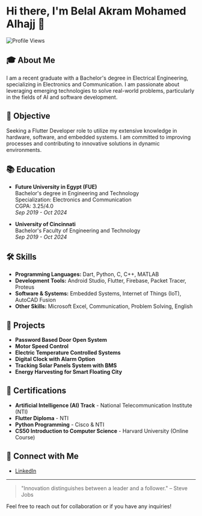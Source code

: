 # Hi there, I'm Belal Akram Mohamed Alhajj 👋

![Profile Views](https://komarev.com/ghpvc/?username=belalakram&color=blue)

## 🎓 About Me
I am a recent graduate with a Bachelor's degree in Electrical Engineering, specializing in Electronics and Communication. I am passionate about leveraging emerging technologies to solve real-world problems, particularly in the fields of AI and software development.

## 💼 Objective
Seeking a Flutter Developer role to utilize my extensive knowledge in hardware, software, and embedded systems. I am committed to improving processes and contributing to innovative solutions in dynamic environments.

## 📚 Education
- **Future University in Egypt (FUE)**  
  Bachelor's degree in Engineering and Technology  
  Specialization: Electronics and Communication  
  CGPA: 3.25/4.0  
  _Sep 2019 - Oct 2024_

- **University of Cincinnati**  
  Bachelor's Faculty of Engineering and Technology  
  _Sep 2019 - Oct 2024_

## 🛠️ Skills
- **Programming Languages:** Dart, Python, C, C++, MATLAB
- **Development Tools:** Android Studio, Flutter, Firebase, Packet Tracer, Proteus
- **Software & Systems:** Embedded Systems, Internet of Things (IoT), AutoCAD Fusion
- **Other Skills:** Microsoft Excel, Communication, Problem Solving, English

## 🔧 Projects
- **Password Based Door Open System**
- **Motor Speed Control**
- **Electric Temperature Controlled Systems**
- **Digital Clock with Alarm Option**
- **Tracking Solar Panels System with BMS**
- **Energy Harvesting for Smart Floating City**

## 📜 Certifications
- **Artificial Intelligence (AI) Track** - National Telecommunication Institute (NTI)
- **Flutter Diploma** - NTI
- **Python Programming** - Cisco & NTI
- **CS50 Introduction to Computer Science** - Harvard University (Online Course)

## 🤝 Connect with Me
- [LinkedIn]([https://linkedin.com/in/belal-akram-0b287a24b](https://www.linkedin.com/in/belal-akram-%F0%9F%87%B5%F0%9F%87%B8-0b287a24b/))


---

> "Innovation distinguishes between a leader and a follower." – Steve Jobs

Feel free to reach out for collaboration or if you have any inquiries!
